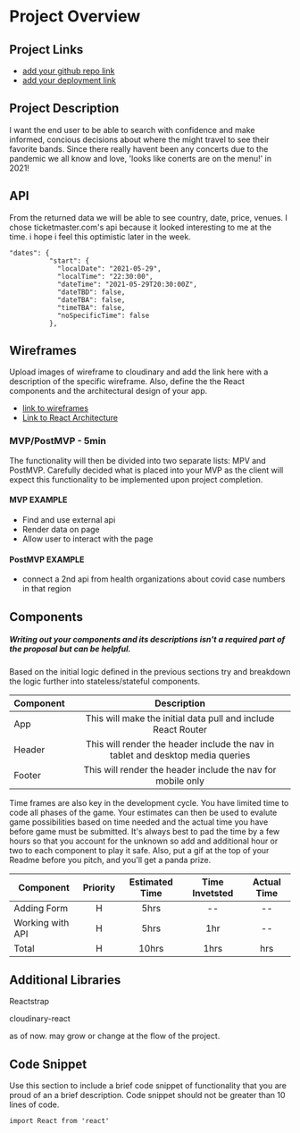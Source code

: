# Project Overview

## Project Links

- [add your github repo link](https://github.com/freakiestkirk/react-project-2.git)
- [add your deployment link](https://competent-bassi-408bb3.netlify.app/)

## Project Description

I want the end user to be able to search with confidence and make informed, concious decisions about where the might travel to see their favorite bands. Since there really havent been any concerts due to the pandemic we all know and love, 'looks like conerts are on the menu!' in 2021!

## API

From the returned data we will be able to see country, date, price, venues. I chose ticketmaster.com's api because it looked interesting to me at the time. i hope i feel this optimistic later in the week. 


```
"dates": {
          "start": {
            "localDate": "2021-05-29",
            "localTime": "22:30:00",
            "dateTime": "2021-05-29T20:30:00Z",
            "dateTBD": false,
            "dateTBA": false,
            "timeTBA": false,
            "noSpecificTime": false
          },
```


## Wireframes

Upload images of wireframe to cloudinary and add the link here with a description of the specific wireframe. Also, define the the React components and the architectural design of your app.

- [ link to  wireframes](https://www.figma.com/file/VpndDHiNv65YIYEUZQ4wD7/Wireframing-(Copy)?node-id=0%3A102)
- [Link to React Architecture](https://docs.google.com/drawings/d/1maJLHOoEtZfDVVDJ3KDm-dL3FSajQDNr9jLrNOq8llA/edit)



### MVP/PostMVP - 5min

The functionality will then be divided into two separate lists: MPV and PostMVP.  Carefully decided what is placed into your MVP as the client will expect this functionality to be implemented upon project completion.  

#### MVP EXAMPLE
- Find and use external api 
- Render data on page 
- Allow user to interact with the page

#### PostMVP EXAMPLE

- connect a 2nd api from health organizations about covid case numbers in that region

## Components
##### Writing out your components and its descriptions isn't a required part of the proposal but can be helpful.

Based on the initial logic defined in the previous sections try and breakdown the logic further into stateless/stateful components. 

| Component | Description | 
| --- | :---: |  
| App | This will make the initial data pull and include React Router| 
| Header | This will render the header include the nav in tablet and desktop media queries| 
| Footer | This will render the header include the nav for mobile only | 


Time frames are also key in the development cycle.  You have limited time to code all phases of the game.  Your estimates can then be used to evalute game possibilities based on time needed and the actual time you have before game must be submitted. It's always best to pad the time by a few hours so that you account for the unknown so add and additional hour or two to each component to play it safe. Also, put a gif at the top of your Readme before you pitch, and you'll get a panda prize.

| Component | Priority | Estimated Time | Time Invetsted | Actual Time |
| --- | :---: |  :---: | :---: | :---: |
| Adding Form | H | 5hrs| -- | -- |
| Working with API | H | 5hrs| 1hr | -- |
| Total | H | 10hrs| 1hrs | hrs |

## Additional Libraries
Reactstrap

cloudinary-react

as of now. may grow or change at the flow of the project.

## Code Snippet

Use this section to include a brief code snippet of functionality that you are proud of an a brief description.  Code snippet should not be greater than 10 lines of code. 

```
import React from 'react'
```